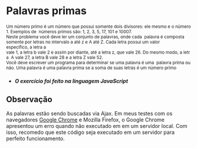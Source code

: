 # Palavras primas

<small>Um número primo é um número que possui somente dois divisores: ele mesmo e o número 1. Exemplos de 
números primos são: 1, 2, 3, 5, 17, 101 e 10007.  Neste problema você deve ler um conjunto de palavras, onde cada 
palavra é composta  somente por letras no intervalo a até z e A até Z. Cada letra possui um valor 
específico, a letra a  vale 1, a letra b vale 2 e assim por diante, até a letra z, que vale 26. Do mesmo modo, a letra  A vale 27, a letra B vale 28 e a letra Z vale 52.  Você deve escrever um programa para determinar se uma palavra é uma 
palavra prima ou  não. Uma palavra é uma palavra prima se a soma de suas letras é um número primo</small>


* #### ***O exercício foi feito na linguagem JavaScript***



## Observação

As palavras estão sendo buscadas via Ajax. Em meus testes com os navegadores [Google Chrome](https://www.google.com.br/search?q=link+em+markdown&rlz=1C1CHZL_pt-BRBR721BR722&oq=link+em+markdown&aqs=chrome..69i57j0l5.4537j0j7&sourceid=chrome&ie=UTF-8) e Mozilla Firefox, o Google Chrome apresentou um erro quando não executado em em um servidor local. Com isso, recomedo que este código seja executado em um servidor para perfeito funcionamento.
